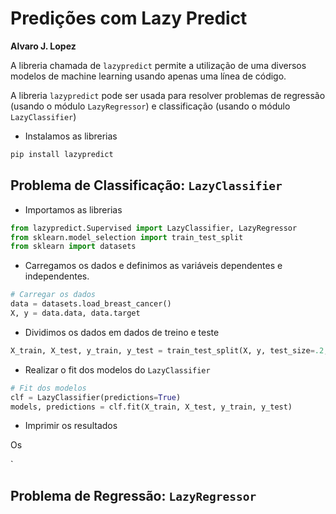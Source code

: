 # Predições com Lazy Predict

**Alvaro J. Lopez** 


A libreria chamada de ```lazypredict``` permite a utilização de uma diversos 
modelos de machine learning usando apenas uma línea de código.

A libreria ```lazypredict``` pode ser usada para resolver problemas de 
regressão (usando o módulo ```LazyRegressor```) e classificação (usando o módulo ```LazyClassifier```)

* Instalamos as librerias

```python
pip install lazypredict
```



## Problema de Classificação:  ```LazyClassifier```

* Importamos as librerias

```python
from lazypredict.Supervised import LazyClassifier, LazyRegressor
from sklearn.model_selection import train_test_split
from sklearn import datasets
```

* Carregamos os dados e definimos as variáveis dependentes e independentes.

```python
# Carregar os dados
data = datasets.load_breast_cancer()
X, y = data.data, data.target
```

* Dividimos os dados em dados de treino e teste

```python
X_train, X_test, y_train, y_test = train_test_split(X, y, test_size=.2, random_state=42)
```

* Realizar o fit dos modelos do ```LazyClassifier```

```python
# Fit dos modelos
clf = LazyClassifier(predictions=True)
models, predictions = clf.fit(X_train, X_test, y_train, y_test)
```

* Imprimir os resultados

Os


`
## Problema de Regressão:  ```LazyRegressor```

